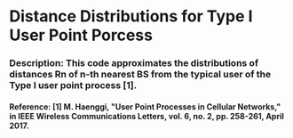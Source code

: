 # Distance Distributions for Type I User Point Porcess
### Description: This code approximates the distributions of distances Rn of n-th nearest BS from the typical user of the Type I user point process [1].  
#### Reference: [1] M. Haenggi, "User Point Processes in Cellular Networks," in IEEE Wireless Communications Letters, vol. 6, no. 2, pp. 258-261, April 2017.
 
